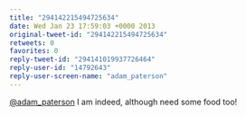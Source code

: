 ```yaml
---
title: "294142215494725634"
date: Wed Jan 23 17:59:03 +0000 2013
original-tweet-id: "294142215494725634"
retweets: 0
favorites: 0
reply-tweet-id: "294141019937726464"
reply-user-id: "14792643"
reply-user-screen-name: "adam_paterson"
---
```

<a href="https://twitter.com/adam_paterson">@adam_paterson</a> I am indeed, although need some food too!
